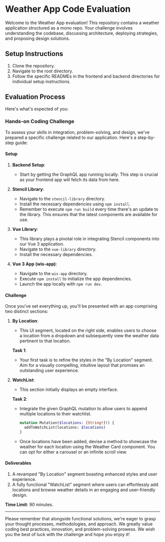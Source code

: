 # Weather App Code Evaluation

Welcome to the Weather App evaluation! This repository contains a weather application structured as a mono repo. Your challenge involves understanding the codebase, discussing architecture, deploying strategies, and proposing design solutions.

## Setup Instructions

1. Clone the repository.
2. Navigate to the root directory.
3. Follow the specific READMEs in the frontend and backend directories for individual setup instructions.

## Evaluation Process

Here's what's expected of you:

### Hands-on Coding Challenge

To assess your skills in integration, problem-solving, and design, we've prepared a specific challenge related to our application. Here's a step-by-step guide:

#### Setup

1. **Backend Setup**:

   - Start by getting the GraphQL app running locally. This step is crucial as your frontend app will fetch its data from here.

2. **Stencil Library**:

   - Navigate to the `stencil-library` directory.
   - Install the necessary dependencies using `npm install`.
   - Remember to execute `npm run build` every time there's an update to the library. This ensures that the latest components are available for use.

3. **Vue Library**:

   - This library plays a pivotal role in integrating Stencil components into our Vue 3 application.
   - Navigate to the `vue-library` directory.
   - Install the necessary dependencies.

4. **Vue 3 App (wis-app)**:
   - Navigate to the `wis-app` directory.
   - Execute `npm install` to initialize the app dependencies.
   - Launch the app locally with `npm run dev`.

#### Challenge

Once you've set everything up, you'll be presented with an app comprising two distinct sections:

1. **By Location**:

   - This UI segment, located on the right side, enables users to choose a location from a dropdown and subsequently view the weather data pertinent to that location.

   **Task 1**:

   - Your first task is to refine the styles in the "By Location" segment. Aim for a visually compelling, intuitive layout that promises an outstanding user experience.

2. **WatchList**:

   - This section initially displays an empty interface.

   **Task 2**:

   - Integrate the given GraphQL mutation to allow users to append multiple locations to their watchlist.

     ```graphql
     mutation Mutation($locations: [String!]!) {
       addToWatchList(locations: $locations)
     }
     ```

   - Once locations have been added, devise a method to showcase the weather for each location using the Weather Card component. You can opt for either a carousel or an infinite scroll view.

#### Deliverables

1. A revamped "By Location" segment boasting enhanced styles and user experience.
2. A fully functional "WatchList" segment where users can effortlessly add locations and browse weather details in an engaging and user-friendly design.

**Time Limit**: 90 minutes.

---

Please remember that alongside functional solutions, we're eager to grasp your thought processes, methodologies, and approach. We greatly value coding best practices, innovation, and problem-solving prowess. We wish you the best of luck with the challenge and hope you enjoy it!
